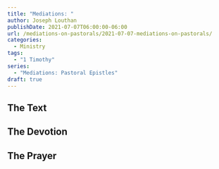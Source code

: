 ```yaml
---
title: "Mediations: "
author: Joseph Louthan
publishDate: 2021-07-07T06:00:00-06:00
url: /mediations-on-pastorals/2021-07-07-mediations-on-pastorals/
categories:
  - Ministry
tags:
  - "1 Timothy"
series:
  - "Mediations: Pastoral Epistles"
draft: true
---
```


## The Text


## The Devotion


## The Prayer

